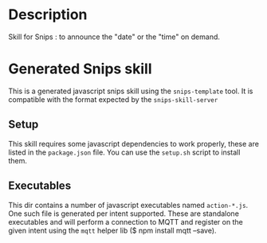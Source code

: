 # Description

Skill for Snips : to announce the "date" or the "time" on demand.


# Generated Snips skill

This is a generated javascript snips skill using the `snips-template` tool.
It is compatible with the format expected by the `snips-skill-server`


## Setup

This skill requires some javascript dependencies to work properly, these are
listed in the `package.json` file. You can use the `setup.sh` script to install
them.


## Executables

This dir contains a number of javascript executables named `action-*.js`.
One such file is generated per intent supported. These are standalone
executables and will perform a connection to MQTT and register on the
given intent using the `mqtt` helper lib ($ npm install mqtt –save).
